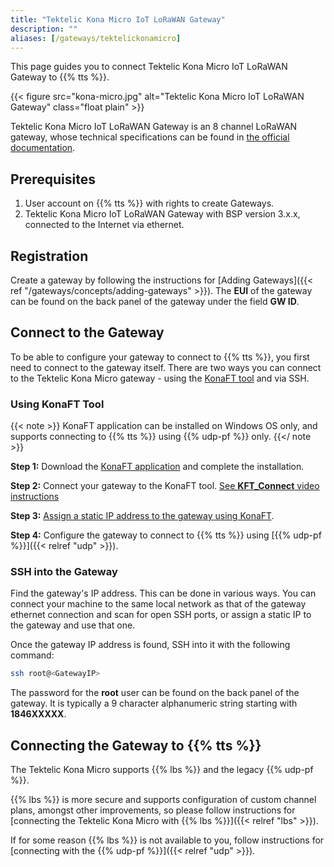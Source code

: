 ```yaml
---
title: "Tektelic Kona Micro IoT LoRaWAN Gateway"
description: ""
aliases: [/gateways/tektelickonamicro]
---
```

 
This page guides you to connect Tektelic Kona Micro IoT LoRaWAN Gateway to {{% tts %}}.

<!--more-->

{{< figure src="kona-micro.jpg" alt="Tektelic Kona Micro IoT LoRaWAN Gateway" class="float plain" >}}

Tektelic Kona Micro IoT LoRaWAN Gateway is an 8 channel LoRaWAN gateway, whose technical specifications can be found in [the official documentation](https://tektelic.com/catalog/kona-micro-iot-gateway).

## Prerequisites

1. User account on {{% tts %}} with rights to create Gateways.
2. Tektelic Kona Micro IoT LoRaWAN Gateway with BSP version 3.x.x, connected to the Internet via ethernet.

## Registration

Create a gateway by following the instructions for [Adding Gateways]({{< ref "/gateways/concepts/adding-gateways" >}}). The **EUI** of the gateway can be found on the back panel of the gateway under the field **GW ID**.

## Connect to the Gateway

To be able to configure your gateway to connect to {{% tts %}}, you first need to connect to the gateway itself. There are two ways you can connect to the Tektelic Kona Micro gateway - using the [KonaFT tool](https://support.tektelic.com/portal/en/kb/articles/konaft) and via SSH.

### Using KonaFT Tool

{{< note >}} KonaFT application can be installed on Windows OS only, and supports connecting to {{% tts %}} using {{% udp-pf %}} only. {{</ note >}}

**Step 1:** Download the [KonaFT application](https://support.tektelic.com/portal/en/kb/articles/konaft) and complete the installation.

**Step 2:** Connect your gateway to the KonaFT tool. [See **KFT_Connect** video instructions](https://support.tektelic.com/portal/en/kb/articles/konaft-instructional-videos)

**Step 3:** [Assign a static IP address to the gateway using KonaFT](https://support.tektelic.com/portal/en/kb/articles/assigning-static-ip-to-kona-gateway-using-konaft).

**Step 4:** Configure the gateway to connect to {{% tts %}} using [{{% udp-pf %}}]({{< relref "udp" >}}).

### SSH into the Gateway

Find the gateway's IP address. This can be done in various ways. You can connect your machine to the same local network as that of the gateway ethernet connection and scan for open SSH ports, or assign a static IP to the gateway and use that one.

Once the gateway IP address is found, SSH into it with the following command:

```bash
ssh root@<GatewayIP>
```

The password for the **root** user can be found on the back panel of the gateway. It is typically a 9 character alphanumeric string starting with **1846XXXXX**.

## Connecting the Gateway to {{% tts %}}

The Tektelic Kona Micro supports {{% lbs %}} and the legacy {{% udp-pf %}}. 

{{% lbs %}} is more secure and supports configuration of custom channel plans, amongst other improvements, so please follow instructions for [connecting the Tektelic Kona Micro with {{% lbs %}}]({{< relref "lbs" >}}).

If for some reason {{% lbs %}} is not available to you, follow instructions for [connecting with the {{% udp-pf %}}]({{< relref "udp" >}}).
